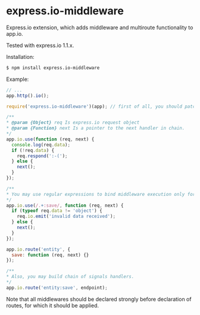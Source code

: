 # express.io-middleware

Express.io extension, which adds middleware and multiroute functionality to app.io.

Tested with express.io 1.1.x.

Installation:

```bash
$ npm install express.io-middleware
```

Example:

```javascript
// ...
app.http().io();

require('express.io-middleware')(app); // first of all, you should patch express.io app after calling app.io();

/**
* @param {Object} req Is express.io request object
* @param {Function} next Is a pointer to the next handler in chain.
*/
app.io.use(function (req, next) {
  console.log(req.data);
  if (!req.data) {
    req.respond(':-(');
  } else {
    next();
  }
});

/**
* You may use regular expressions to bind middleware execution only for specified signals.
*/
app.io.use(/.+:save/, function (req, next) {
  if (typeof req.data != 'object') {
    req.io.emit('invalid data received');
  } else {
    next();
  }
});

app.io.route('entity', {
  save: function (req, next) {}
});

/**
* Also, you may build chain of signals handlers.
*/
app.io.route('entity:save', endpoint);
```

Note that all middlewares should be declared strongly before declaration of routes, for which it should be applied.